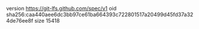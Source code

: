version https://git-lfs.github.com/spec/v1
oid sha256:caa440aee6dc3bb97ce61ba664393c722801517a20499d45fd37a324de76ee8f
size 15418
